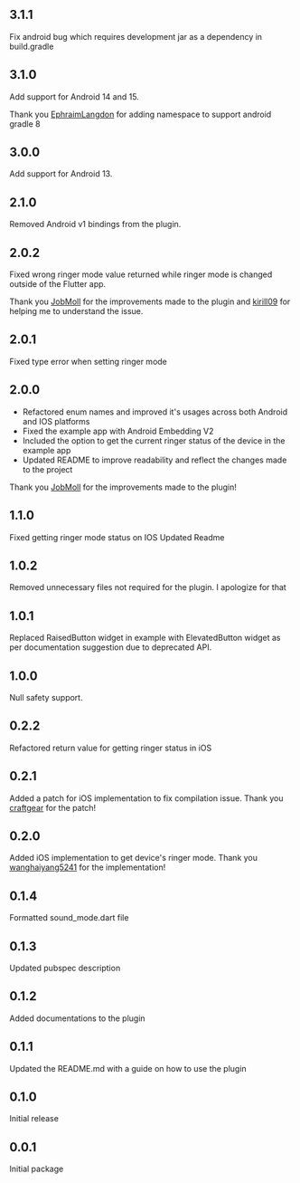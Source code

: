 ## 3.1.1

Fix android bug which requires development jar as a dependency in build.gradle

## 3.1.0

Add support for Android 14 and 15.

Thank you [EphraimLangdon](https://github.com/EphraimLangdon) for adding namespace to support android gradle 8

## 3.0.0

Add support for Android 13.

## 2.1.0

Removed Android v1 bindings from the plugin.

## 2.0.2

Fixed wrong ringer mode value returned while ringer mode is changed outside of the Flutter app.

Thank you [JobMoll](https://github.com/JobMoll) for the improvements made to the plugin
and [kirill09](https://github.com/kirill09) for helping me to understand the issue.

## 2.0.1

Fixed type error when setting ringer mode

## 2.0.0

- Refactored enum names and improved it's usages across both Android and IOS platforms
- Fixed the example app with Android Embedding V2
- Included the option to get the current ringer status of the device in the example app
- Updated README to improve readability and reflect the changes made to the project

Thank you [JobMoll](https://github.com/JobMoll) for the improvements made to the plugin!

## 1.1.0

Fixed getting ringer mode status on IOS Updated Readme

## 1.0.2

Removed unnecessary files not required for the plugin. I apologize for that

## 1.0.1

Replaced RaisedButton widget in example with ElevatedButton widget as per documentation suggestion due to deprecated
API.

## 1.0.0

Null safety support.

## 0.2.2

Refactored return value for getting ringer status in iOS

## 0.2.1

Added a patch for iOS implementation to fix compilation issue. Thank you [craftgear](https://github.com/craftgear) for
the patch!

## 0.2.0

Added iOS implementation to get device's ringer mode. Thank you [wanghaiyang5241](https://github.com/wanghaiyang5241)
for the implementation!

## 0.1.4

Formatted sound_mode.dart file

## 0.1.3

Updated pubspec description

## 0.1.2

Added documentations to the plugin

## 0.1.1

Updated the README.md with a guide on how to use the plugin

## 0.1.0

Initial release

## 0.0.1

Initial package
